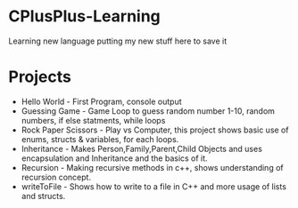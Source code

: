 # CPlusPlus-Learning
Learning new language putting my new stuff here to save it

# Projects
- Hello World - First Program, console output
- Guessing Game - Game Loop to guess random number 1-10, random numbers, if else statments, while loops
- Rock Paper Scissors - Play vs Computer, this project shows basic use of enums, structs & variables, for each loops. 
- Inheritance - Makes Person,Family,Parent,Child Objects and uses encapsulation and Inheritance and the basics of it.
- Recursion - Making recursive methods in c++, shows understanding of recursion concept.
- writeToFile - Shows how to write to a file in C++ and more usage of lists and structs.
